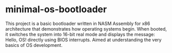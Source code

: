 # minimal-os-bootloader
This project is a basic bootloader written in NASM Assembly for x86 architecture that demonstrates how operating systems begin. When booted, it switches the system into 16-bit real mode and displays the message: Hello, OS! directly using BIOS interrupts. Aimed at understanding the very basics of OS development.
